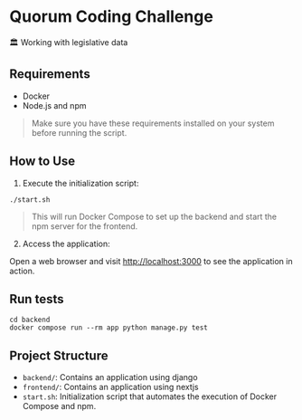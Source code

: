 # Quorum Coding Challenge

🏛️ Working with legislative data

## Requirements

- Docker
- Node.js and npm

> Make sure you have these requirements installed on your system before running the script.


## How to Use


1. Execute the initialization script:

```
./start.sh
```

> This will run Docker Compose to set up the backend and start the npm server for the frontend.

2. Access the application:

Open a web browser and visit [http://localhost:3000](http://localhost:3000) to see the application in action.

## Run tests

```shell
cd backend
docker compose run --rm app python manage.py test
```

## Project Structure

- `backend/`: Contains an application using django 
- `frontend/`: Contains an application using nextjs
- `start.sh`: Initialization script that automates the execution of Docker Compose and npm.

